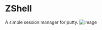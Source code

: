 # ZShell
A simple session manager for putty.
![image](https://github.com/zpdev/ZShell/blob/master/main_windows.png)



